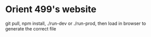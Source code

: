 # Orient 499's website

git pull, npm install, ./run-dev or ./run-prod, then load in browser to generate the correct file
